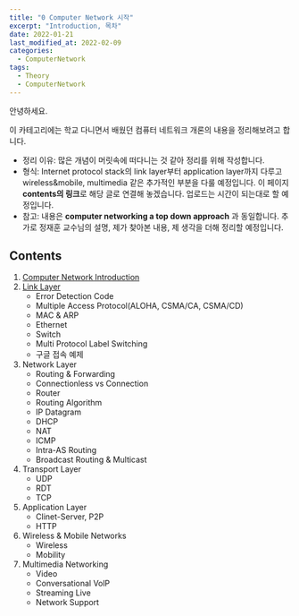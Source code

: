 ```yaml
---
title: "0 Computer Network 시작"
excerpt: "Introduction, 목차"
date: 2022-01-21
last_modified_at: 2022-02-09
categories:
  - ComputerNetwork
tags:
  - Theory
  - ComputerNetwork
---
```


안녕하세요.

이 카테고리에는 학교 다니면서 배웠던 컴퓨터 네트워크 개론의 내용을 정리해보려고 합니다.

- 정리 이유: 많은 개념이 머릿속에 떠다니는 것 같아 정리를 위해 작성합니다.
- 형식: Internet protocol stack의 link layer부터 application layer까지 다루고 wireless&mobile, multimedia 같은 추가적인 부분을 다룰 예정입니다. 이 페이지 **contents의 링크**로 해당 글로 연결해 놓겠습니다. 업로드는 시간이 되는대로 할 예정입니다.
- 참고: 내용은 **computer networking a top down approach** 과 동일합니다. 추가로 정재훈 교수님의 설명, 제가 찾아본 내용, 제 생각을 더해 정리할 예정입니다.

## Contents

1. [Computer Network Introduction](https://dongwon18.github.io/computernetwork/Computer_Networks_Intro/)
2. [Link Layer](https://dongwon18.github.io/computernetwork/Link_layer/)
    - Error Detection Code
    - Multiple Access Protocol(ALOHA, CSMA/CA, CSMA/CD)
    - MAC & ARP
    - Ethernet
    - Switch
    - Multi Protocol Label Switching
    - 구글 접속 예제
3. Network Layer
    - Routing & Forwarding
    - Connectionless vs Connection
    - Router
    - Routing Algorithm
    - IP Datagram
    - DHCP
    - NAT
    - ICMP
    - Intra-AS Routing
    - Broadcast Routing & Multicast
4. Transport Layer
    - UDP
    - RDT
    - TCP
5. Application Layer
    - Clinet-Server, P2P
    - HTTP
6. Wireless & Mobile Networks
    - Wireless
    - Mobility
7. Multimedia Networking
    - Video
    - Conversational VolP
    - Streaming Live
    - Network Support
